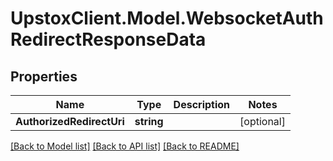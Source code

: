 # UpstoxClient.Model.WebsocketAuthRedirectResponseData
## Properties

Name | Type | Description | Notes
------------ | ------------- | ------------- | -------------
**AuthorizedRedirectUri** | **string** |  | [optional] 

[[Back to Model list]](../README.md#documentation-for-models) [[Back to API list]](../README.md#documentation-for-api-endpoints) [[Back to README]](../README.md)

